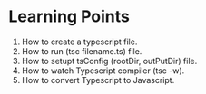 # Learning Points
1. How to create a typescript file.
2. How to run (tsc filename.ts) file.
3. How to setupt tsConfig (rootDir, outPutDir) file.
4. How to watch Typescript compiler (tsc -w).
5. How to convert Typescript to Javascript.

